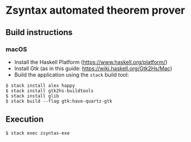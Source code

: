 # Zsyntax automated theorem prover
## Build instructions
### macOS
* Install the Haskell Platform (https://www.haskell.org/platform/)
* Install Gtk (as in this guide: https://wiki.haskell.org/Gtk2Hs/Mac)
* Build the application using the `stack` build tool:

```
$ stack install alex happy
$ stack install gtk2hs-buildtools
$ stack install glib
$ stack build --flag gtk:have-quartz-gtk
```

## Execution

```
$ stack exec zsyntax-exe
```